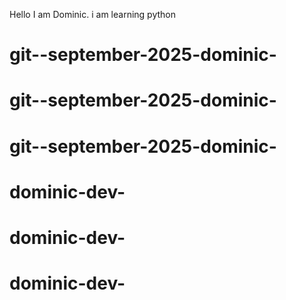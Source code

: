 Hello I am Dominic. i am learning python
# git--september-2025-dominic-
# git--september-2025-dominic-
# git--september-2025-dominic-
# dominic-dev-
# dominic-dev-
# dominic-dev-
